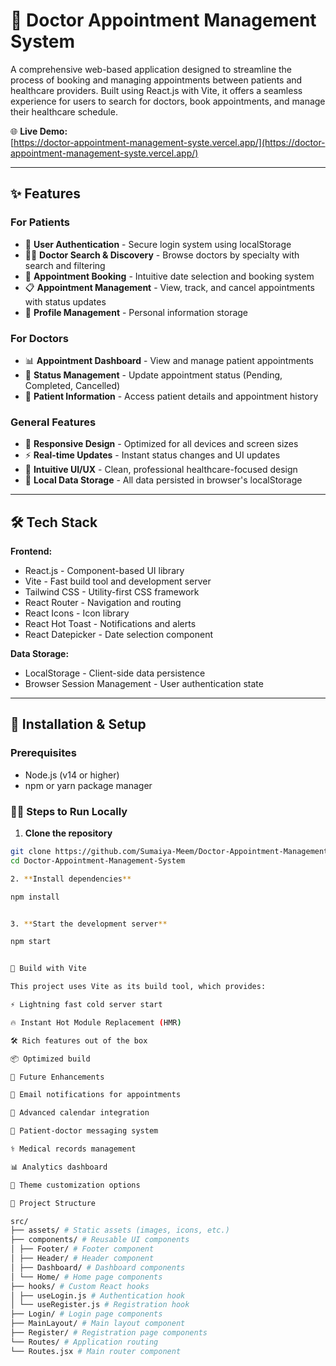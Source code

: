 # 🏥 Doctor Appointment Management System

A comprehensive web-based application designed to streamline the process of booking and managing appointments between patients and healthcare providers. Built using React.js with Vite, it offers a seamless experience for users to search for doctors, book appointments, and manage their healthcare schedule.

🌐 **Live Demo:**  
[https://doctor-appointment-management-syste.vercel.app/](https://doctor-appointment-management-syste.vercel.app/)

---

## ✨ Features

### For Patients
- 🔐 **User Authentication** - Secure login system using localStorage
- 👨‍⚕️ **Doctor Search & Discovery** - Browse doctors by specialty with search and filtering
- 📅 **Appointment Booking** - Intuitive date selection and booking system
- 📋 **Appointment Management** - View, track, and cancel appointments with status updates
- 👤 **Profile Management** - Personal information storage

### For Doctors
- 📊 **Appointment Dashboard** - View and manage patient appointments
- 🔄 **Status Management** - Update appointment status (Pending, Completed, Cancelled)
- 👥 **Patient Information** - Access patient details and appointment history

### General Features
- 📱 **Responsive Design** - Optimized for all devices and screen sizes
- ⚡ **Real-time Updates** - Instant status changes and UI updates
- 🎨 **Intuitive UI/UX** - Clean, professional healthcare-focused design
- 💾 **Local Data Storage** - All data persisted in browser's localStorage

---

## 🛠️ Tech Stack

**Frontend:**  
- React.js - Component-based UI library  
- Vite - Fast build tool and development server  
- Tailwind CSS - Utility-first CSS framework  
- React Router - Navigation and routing  
- React Icons - Icon library  
- React Hot Toast - Notifications and alerts  
- React Datepicker - Date selection component  

**Data Storage:**  
- LocalStorage - Client-side data persistence  
- Browser Session Management - User authentication state  

---

## 🚀 Installation & Setup

### Prerequisites
- Node.js (v14 or higher)  
- npm or yarn package manager  

### 🧑‍💻 Steps to Run Locally

1. **Clone the repository**
```bash
git clone https://github.com/Sumaiya-Meem/Doctor-Appointment-Management-System.git
cd Doctor-Appointment-Management-System

2. **Install dependencies** 

npm install


3. **Start the development server**  

npm start


🔧 Build with Vite

This project uses Vite as its build tool, which provides:

⚡️ Lightning fast cold server start

🔥 Instant Hot Module Replacement (HMR)

🛠️ Rich features out of the box

📦 Optimized build

🔮 Future Enhancements

📧 Email notifications for appointments

📅 Advanced calendar integration

💬 Patient-doctor messaging system

⚕️ Medical records management

📊 Analytics dashboard

🎨 Theme customization options

📁 Project Structure

src/
├── assets/ # Static assets (images, icons, etc.)
├── components/ # Reusable UI components
│ ├── Footer/ # Footer component
│ ├── Header/ # Header component
│ ├── Dashboard/ # Dashboard components
│ └── Home/ # Home page components
├── hooks/ # Custom React hooks
│ ├── useLogin.js # Authentication hook
│ └── useRegister.js # Registration hook
├── Login/ # Login page components
├── MainLayout/ # Main layout component
├── Register/ # Registration page components
└── Routes/ # Application routing
└── Routes.jsx # Main router component